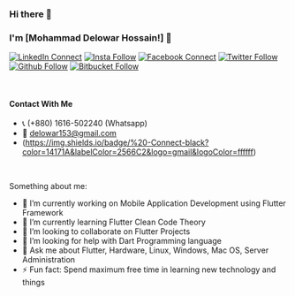 ### Hi there 👋

### I'm [Mohammad Delowar Hossain!] 👋

[![LinkedIn Connect](https://img.shields.io/badge/%20-Connect-black?color=14171A&labelColor=2566C2&logo=linkedin&logoColor=ffffff)](https://www.linkedin.com/in/delowar-hossain-profile)  [![Insta Follow](https://img.shields.io/badge/%20-Follow-black?color=14171A&labelColor=2566C2&logo=instagram&logoColor=ffffff)](https://www.instagram.com/techbeetle)   [![Facebook Connect](https://img.shields.io/badge/%20-Connect-black?color=14171A&labelColor=1976d2&logo=facebook&logoColor=ffffff)](https://www.facebook.com/delowarhossainbio)  [![Twitter Follow](https://img.shields.io/badge/%20-Connect-black?color=14171A&labelColor=1976d2&logo=twitter&logoColor=ffffff)](https://www.twitter.com/delowarhtweet) [![Github Follow](https://img.shields.io/badge/%20-Connect-black?color=14171A&labelColor=1976d2&logo=github&logoColor=ffffff)](https://github.com/amidelu) [![Bitbucket Follow](https://img.shields.io/badge/%20-Connect-black?color=14171A&labelColor=1976d2&logo=bitbucket&logoColor=ffffff)](https://bitbucket.com/amidelu)

<br/>


#### Contact With Me
- 📞 (+880) 1616-502240 (Whatsapp)
- 💌 delowar153@gmail.com
- (https://img.shields.io/badge/%20-Connect-black?color=14171A&labelColor=2566C2&logo=gmail&logoColor=ffffff)


<br/>

Something about me:

- 🔭 I’m currently working on Mobile Application Development using Flutter Framework
- 🌱 I’m currently learning Flutter Clean Code Theory
- 👯 I’m looking to collaborate on Flutter Projects
- 🤔 I’m looking for help with Dart Programming language
- 💬 Ask me about Flutter, Hardware, Linux, Windows, Mac OS, Server Administration
- ⚡ Fun fact: Spend maximum free time in learning new technology and things

